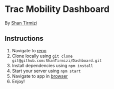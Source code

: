 # Trac Mobility Dashboard

By [Shan Tirmizi](mailto:tirmizishahnawaz@gmail.com)

## Instructions

1. Navigate to [repo](https://github.com/ShanTirmizi/Dashboard)
2. Clone locally using
   `git clone git@github.com:ShanTirmizi/Dashboard.git`
3. Install dependencies using `npm install`
4. Start your server using `npm start`
5. Navigate to app in [browser](http://localhost:3000)
6. Enjoy!
